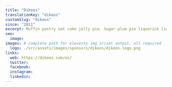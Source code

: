 ```yaml
---
title: "Dikeos"
translationKey: "dikeos"
customSlug: "dikeos"
since: "2011"
excerpt: Muffin pastry oat cake jelly pie. Sugar plum pie liquorice liquorice cookie cotton candy croissant. Powder tart jelly beans donut chocolate bar. Apple pie pudding chocolate bar sweet cheesecake soufflé.
seo:
  image:
images: # complete path for eleventy img srcset output, alt required
  logo: ./src/assets/images/sponsors/dikeos/dikeos-logo.png
links:
  web: https://dikeos.com/es/
  twitter:
  facebook:
  instagram:
  linkedin:
---
```

